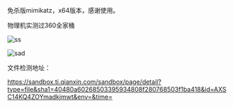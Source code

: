 免杀版mimikatz，x64版本，感谢使用。

物理机实测过360全家桶

![ss](https://github.com/lengjibo/RedTeamTools/blob/master/windows/mimikatz_bypassAV/222515.png)

![sad](https://github.com/lengjibo/RedTeamTools/blob/master/windows/mimikatz_bypassAV/db.jpg)


文件检测地址：

https://sandbox.ti.qianxin.com/sandbox/page/detail?type=file&sha1=40480a60268503395934808f280768503f1ba418&id=AXSC14KQ4ZOYmadkjmwt&env=&time=

